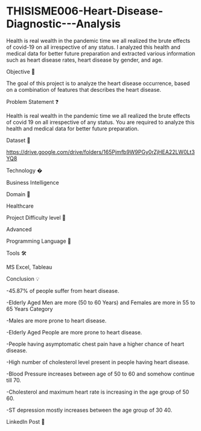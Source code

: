 # THISISME006-Heart-Disease-Diagnostic---Analysis

Health is real wealth in the pandemic time we all realized the brute effects of covid-19 on all irrespective of any status. I analyzed this health and medical data for better future preparation and extracted various information such as heart disease rates, heart disease by gender, and  age.

Objective 🎯

The goal of this project is to analyze the heart disease occurrence, based on a combination of features that describes the heart disease.

Problem Statement ❓

Health is real wealth in the pandemic time we all realized the brute effects of covid 19 on all irrespective of any status. You are required to analyze this health and medical data for better future preparation.

Dataset 📀

https://drive.google.com/drive/folders/165Pjmfb9W9PGy0rZjHEA22LW0Lt3YQ8

Technology �

Business Intelligence

Domain 🏥

Healthcare

Project Difficulty level 🥇

Advanced

Programming Language 🐍


Tools 🛠

 MS Excel, Tableau

Conclusion 💡

-45.87% of people suffer from heart disease.

-Elderly Aged Men are more (50 to 60 Years) and Females are more in 55 to 65 Years Category

-Males are more prone to heart disease.

-Elderly Aged People are more prone to heart disease.

-People having asymptomatic chest pain have a higher chance of heart disease.

-High number of cholesterol level present in people having heart disease.

-Blood Pressure increases between age of 50 to 60 and somehow continue till 70.

-Cholesterol and maximum heart rate is increasing in the age group of 50 60.

-ST depression mostly increases between the age group of 30 40.

LinkedIn Post 📲
